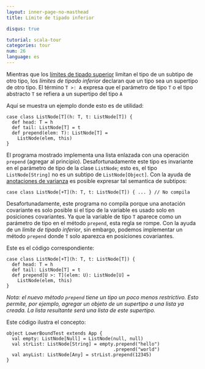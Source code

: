 ```yaml
---
layout: inner-page-no-masthead
title: Límite de tipado inferior

disqus: true

tutorial: scala-tour
categories: tour
num: 26
language: es
---
```


Mientras que los [límites de tipado superior](upper-type-bounds.html) limitan el tipo de un subtipo de otro tipo, los *límites de tipado inferior* declaran que un tipo sea un supertipo de otro tipo. El término `T >: A` expresa que el parámetro de tipo `T` o el tipo abstracto `T` se refiera a un supertipo del tipo `A`

Aquí se muestra un ejemplo donde esto es de utilidad:

    case class ListNode[T](h: T, t: ListNode[T]) {
      def head: T = h
      def tail: ListNode[T] = t
      def prepend(elem: T): ListNode[T] =
        ListNode(elem, this)
    }

El programa mostrado implementa una lista enlazada con una operación `prepend` (agregar al principio). Desafortunadamente este tipo es invariante en el parámetro de tipo de la clase `ListNode`; esto es, el tipo `ListNode[String]` no es un subtipo de `ListNode[Object]`. Con la ayuda de [anotaciones de varianza](variances.html) es posible expresar tal semantica de subtipos:

    case class ListNode[+T](h: T, t: ListNode[T]) { ... } // No compila

Desafortunadamente, este programa no compila porque una anotación covariante es solo posible si el tipo de la variable es usado solo en posiciones covariantes. Ya que la variable de tipo `T` aparece como un parámetro de tipo en el método `prepend`, esta regla se rompe. Con la ayuda de un *límite de tipado inferior*, sin embargo, podemos implementar un método `prepend` donde `T` solo aparezca en posiciones covariantes.

Este es el código correspondiente:

    case class ListNode[+T](h: T, t: ListNode[T]) {
      def head: T = h
      def tail: ListNode[T] = t
      def prepend[U >: T](elem: U): ListNode[U] =
        ListNode(elem, this)
    }

_Nota: el nuevo método `prepend` tiene un tipo un poco menos restrictivo. Esto permite, por ejemplo, agregar un objeto de un supertipo a una lista ya creada. La lista resultante será una lista de este supertipo._

Este código ilustra el concepto:

    object LowerBoundTest extends App {
      val empty: ListNode[Null] = ListNode(null, null)
      val strList: ListNode[String] = empty.prepend("hello")
                                           .prepend("world")
      val anyList: ListNode[Any] = strList.prepend(12345)
    }

